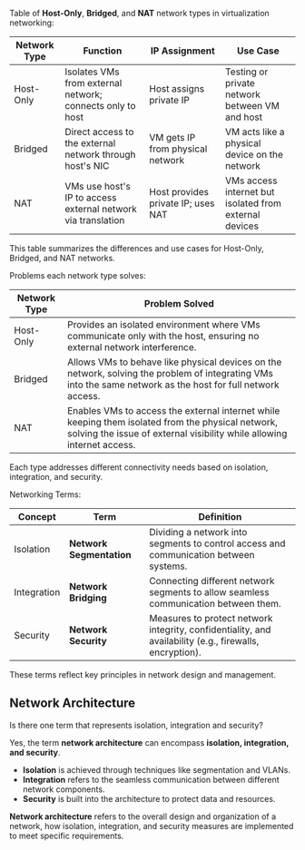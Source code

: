 Table of **Host-Only**, **Bridged**, and **NAT** network types in virtualization networking:

| Network Type | Function                                                 | IP Assignment                 | Use Case                                         |
|--------------|-----------------------------------------------------------|-------------------------------|-------------------------------------------------|
| Host-Only    | Isolates VMs from external network; connects only to host | Host assigns private IP        | Testing or private network between VM and host  |
| Bridged      | Direct access to the external network through host's NIC  | VM gets IP from physical network | VM acts like a physical device on the network    |
| NAT          | VMs use host's IP to access external network via translation | Host provides private IP; uses NAT | VMs access internet but isolated from external devices |

This table summarizes the differences and use cases for Host-Only, Bridged, and NAT networks.

Problems each network type solves:

| Network Type | Problem Solved                                                                 |
|--------------|--------------------------------------------------------------------------------|
| Host-Only    | Provides an isolated environment where VMs communicate only with the host, ensuring no external network interference. |
| Bridged      | Allows VMs to behave like physical devices on the network, solving the problem of integrating VMs into the same network as the host for full network access. |
| NAT          | Enables VMs to access the external internet while keeping them isolated from the physical network, solving the issue of external visibility while allowing internet access. |

Each type addresses different connectivity needs based on isolation, integration, and security.

Networking Terms:

| Concept      | Term                          | Definition                                                                                  |
|--------------|-------------------------------|----------------------------------------------------------------------------------------------|
| Isolation    | **Network Segmentation**       | Dividing a network into segments to control access and communication between systems.         |
| Integration  | **Network Bridging**           | Connecting different network segments to allow seamless communication between them.           |
| Security     | **Network Security**           | Measures to protect network integrity, confidentiality, and availability (e.g., firewalls, encryption). |

These terms reflect key principles in network design and management.

## Network Architecture

Is there one term that represents isolation, integration and security?

Yes, the term **network architecture** can encompass **isolation, integration, and security**. 

- **Isolation** is achieved through techniques like segmentation and VLANs.
- **Integration** refers to the seamless communication between different network components.
- **Security** is built into the architecture to protect data and resources.

**Network architecture** refers to the overall design and organization of a network,  how isolation, integration, and security measures are implemented to meet specific requirements.
